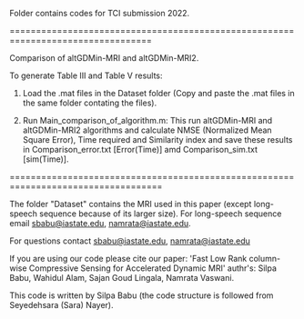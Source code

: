 Folder contains codes for TCI submission 2022. 


=================================================================================

Comparison of altGDMin-MRI and altGDMin-MRI2.

To generate Table III and Table V results:

1. Load the .mat files in the Dataset folder (Copy and paste the .mat files in the same folder contating the files).

2.  Run Main_comparison_of_algorithm.m: This run altGDMin-MRI and altGDMin-MRI2 algorithms and calculate NMSE (Normalized Mean Square Error), Time required and Similarity index and save these results in Comparison_error.txt [Error(Time)] amd Comparison_sim.txt [sim(Time)].


===================================================================================

The folder "Dataset" contains the MRI used in this paper (except long-speech sequence because of its larger size). For long-speech sequence email sbabu@iastate.edu, namrata@iastate.edu. 


For questions contact sbabu@iastate.edu, namrata@iastate.edu

If you are using our code please cite our paper: 'Fast Low Rank column-wise Compressive Sensing for Accelerated Dynamic MRI' authr's: Silpa Babu, Wahidul Alam, Sajan Goud Lingala, Namrata Vaswani.

This code is written by Silpa Babu (the code structure is followed from Seyedehsara (Sara) Nayer).

